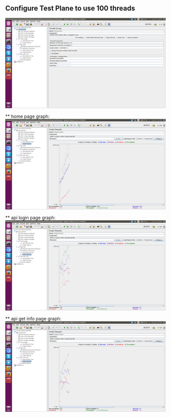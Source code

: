 ## Configure Test Plane to use 100 threads

![JMeter100](100.png)

** home page graph:
![JMeter1](101.png)

** api login page graph:
![JMeter1](102.png)

** api get info page graph:
![JMeter1](103.png)
